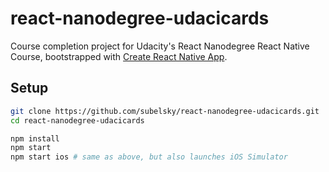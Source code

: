 # react-nanodegree-udacicards

Course completion project for Udacity's React Nanodegree React Native Course, bootstrapped with [Create React Native App](https://github.com/react-community/create-react-native-app).


## Setup

```bash
git clone https://github.com/subelsky/react-nanodegree-udacicards.git
cd react-nanodegree-udacicards

npm install
npm start
npm start ios # same as above, but also launches iOS Simulator
```
